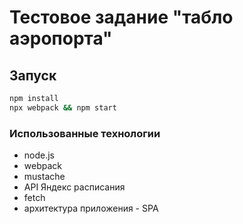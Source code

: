 # Тестовое задание "табло аэропорта"

## Запуск

```bash
npm install
npx webpack && npm start
```

### Использованные технологии

* node.js
* webpack
* mustache
* API Яндекс расписания
* fetch
* архитектура приложения - SPA